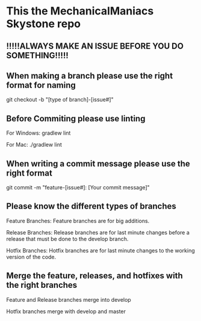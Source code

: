# This the MechanicalManiacs Skystone repo

## !!!!!ALWAYS MAKE AN ISSUE BEFORE YOU DO SOMETHING!!!!!

## When making a branch please use the right format for naming
  git checkout -b "[type of branch]-[issue#]"

## Before Commiting please use linting

  For Windows: gradlew lint

  For Mac: ./gradlew lint
  
## When writing a commit message please use the right format

  git commit -m "feature-[issue#]: [Your commit message]"
  
## Please know the different types of branches
  
  Feature Branches: Feature branches are for big additions.
  
  Release Branches: Release branches are for last minute changes before a release that must be done to the develop branch.
  
  Hotfix Branches: Hotfix branches are for last minute changes to the working version of the code.

## Merge the feature, releases, and hotfixes with the right branches

  Feature and Release branches merge into develop
  
  Hotfix branches merge with develop and master
